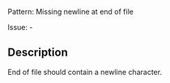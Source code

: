 Pattern: Missing newline at end of file

Issue: -

## Description

End of file should contain a newline character.
